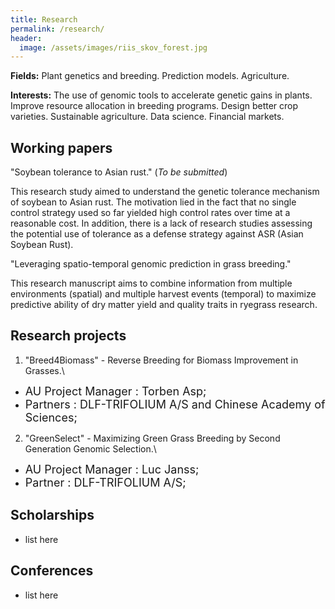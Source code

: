 ```yaml
---
title: Research
permalink: /research/
header:
  image: /assets/images/riis_skov_forest.jpg
---
```


**Fields:** Plant genetics and breeding. Prediction models. Agriculture.

**Interests:** The use of genomic tools to accelerate genetic gains in plants. Improve resource allocation in breeding programs. Design better crop varieties. Sustainable agriculture. Data science. Financial markets.

## Working papers

"Soybean tolerance to Asian rust." (*To be submitted*)

This research study aimed to understand the genetic tolerance mechanism of soybean to Asian rust. The motivation lied in the fact that no single control strategy used so far yielded high control rates over time at a reasonable cost. In addition, there is a lack of research studies assessing the potential use of tolerance as a defense strategy against ASR (Asian Soybean Rust).

"Leveraging spatio-temporal genomic prediction in grass breeding."

This research manuscript aims to combine information from multiple environments (spatial) and multiple harvest events (temporal) to maximize predictive ability of dry matter yield and quality traits in ryegrass research.


## Research projects

1. "Breed4Biomass" - Reverse Breeding for Biomass Improvement in Grasses.\
  * <font size="4"> AU Project Manager : Torben Asp; </font>
  * <font size="4"> Partners : DLF-TRIFOLIUM A/S and Chinese Academy of Sciences; </font>
2. "GreenSelect" - Maximizing Green Grass Breeding by Second Generation Genomic Selection.\
  * <font size="4"> AU Project Manager : Luc Janss; </font>
  * <font size="4"> Partner : DLF-TRIFOLIUM A/S; </font>

## Scholarships

* list here

## Conferences

* list here
